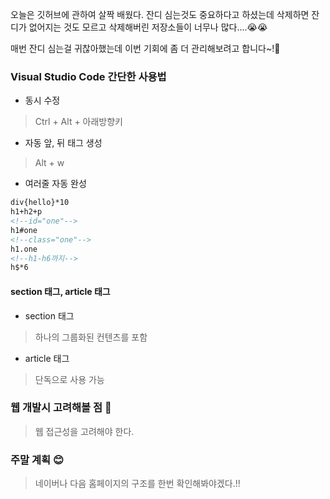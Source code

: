 오늘은 깃허브에 관하여 살짝 배웠다.
잔디 심는것도 중요하다고 하셨는데 삭제하면 잔디가 없어지는 것도 모르고 삭제해버린 저장소들이 너무나 많다....😭😭

매번 잔디 심는걸 귀찮아했는데 이번 기회에 좀 더 관리해보려고 합니다~!🤔

### Visual Studio Code 간단한 사용법



- 동시 수정

> Ctrl + Alt + 아래방향키

- 자동 앞, 뒤 태그 생성

> Alt + w

- 여러줄 자동 완성

~~~html
div{hello}*10
h1+h2+p
<!--id="one"-->
h1#one
<!--class="one"-->
h1.one
<!--h1-h6까지-->
h$*6
~~~

#### section 태그, article 태그

- section 태그
> 하나의 그룹화된 컨텐츠를 포함

- article 태그
> 단독으로 사용 가능


### 웹 개발시 고려해볼 점 🤔

> 웹 접근성을 고려해야 한다.

### 주말 계획 😊
> 네이버나 다음 홈페이지의 구조를 한번 확인해봐야겠다.!!